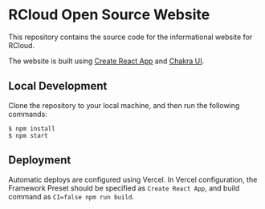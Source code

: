 # RCloud Open Source Website

This repository contains the source code for the informational website for RCloud.

The website is built using [Create React App](https://create-react-app.dev/) and [Chakra UI](https://chakra-ui.com/).

## Local Development

Clone the repository to your local machine, and then run the following commands:

```
$ npm install
$ npm start
```

## Deployment

Automatic deploys are configured using Vercel. In Vercel configuration, the Framework Preset should be specified as `Create React App`, and build command as `CI=false npm run build`.

